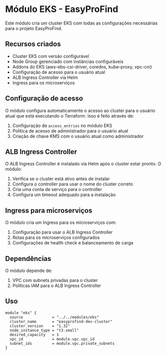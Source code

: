 # Módulo EKS - EasyProFind

Este módulo cria um cluster EKS com todas as configurações necessárias para o projeto EasyProFind.

## Recursos criados

- Cluster EKS com versão configurável
- Node Group gerenciado com instâncias configuráveis
- Addons do EKS (aws-ebs-csi-driver, coredns, kube-proxy, vpc-cni)
- Configuração de acesso para o usuário atual
- ALB Ingress Controller via Helm
- Ingress para os microserviços

## Configuração de acesso

O módulo configura automaticamente o acesso ao cluster para o usuário atual que está executando o Terraform. Isso é feito através de:

1. Configuração de `access_entries` no módulo EKS
2. Política de acesso de administrador para o usuário atual
3. Criação de chave KMS com o usuário atual como administrador

## ALB Ingress Controller

O ALB Ingress Controller é instalado via Helm após o cluster estar pronto. O módulo:

1. Verifica se o cluster está ativo antes de instalar
2. Configura o controller para usar o nome do cluster correto
3. Cria uma conta de serviço para o controller
4. Configura um timeout adequado para a instalação

## Ingress para microserviços

O módulo cria um Ingress para os microserviços com:

1. Configuração para usar o ALB Ingress Controller
2. Rotas para os microserviços configurados
3. Configurações de health check e balanceamento de carga

## Dependências

O módulo depende de:

1. VPC com subnets privadas para o cluster
2. Políticas IAM para o ALB Ingress Controller

## Uso

```hcl
module "eks" {
  source             = "../../modules/eks"
  cluster_name       = "easyprofind-dev-cluster"
  cluster_version    = "1.32"
  node_instance_type = "t3.small"
  desired_capacity   = 1
  vpc_id             = module.vpc.vpc_id
  subnet_ids         = module.vpc.private_subnets
}
```